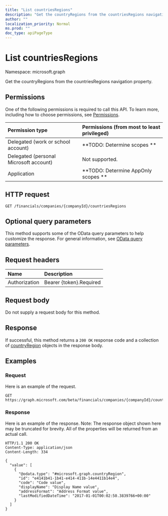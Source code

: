 ```yaml
---
title: "List countriesRegions"
description: "Get the countryRegions from the countriesRegions navigation property."
author: ""
localization_priority: Normal
ms.prod: ""
doc_type: apiPageType
---
```


# List countriesRegions

Namespace: microsoft.graph

Get the countryRegions from the countriesRegions navigation property.

## Permissions
One of the following permissions is required to call this API. To learn more, including how to choose permissions, see [Permissions](/concepts/permissions-reference.md).

|Permission type|Permissions (from most to least privileged)|
|:---|:---|
|Delegated (work or school account)|**TODO: Determine scopes **|
|Delegated (personal Microsoft account)|Not supported.|
|Application|**TODO: Determine AppOnly scopes **|

## HTTP request
<!-- {
  "blockType": "ignored"
}
-->
``` http
GET /financials/companies/{companyId}/countriesRegions
```

## Optional query parameters
This method supports some of the OData query parameters to help customize the response. For general information, see [OData query parameters](/graph/query-parameters).

## Request headers
|Name|Description|
|:---|:---|
|Authorization|Bearer {token}.Required|

## Request body
Do not supply a request body for this method.

## Response
If successful, this method returns a `200 OK` response code and a collection of [countryRegion](../resources/countryregion.md) objects in the response body.

## Examples

### Request
Here is an example of the request.
<!-- {
  "blockType": "request",
  "name": "get_countryregion"
}
-->
``` http
GET https://graph.microsoft.com/beta/financials/companies/{companyId}/countriesRegions
```

### Response
Here is an example of the response. Note: The response object shown here may be truncated for brevity. All of the properties will be returned from an actual call.
<!-- {
  "blockType": "response",
  "truncated": true,
  "@odata.type": "collection(microsoft.graph.countryregion)"
}
-->
``` http
HTTP/1.1 200 OK
Content-Type: application/json
Content-Length: 334

{
  "value": [
    {
      "@odata.type": "#microsoft.graph.countryRegion",
      "id": "e4141b41-1b41-e414-411b-14e4411b14e4",
      "code": "Code value",
      "displayName": "Display Name value",
      "addressFormat": "Address Format value",
      "lastModifiedDateTime": "2017-01-01T00:02:50.3839766+00:00"
    }
  ]
}
```

